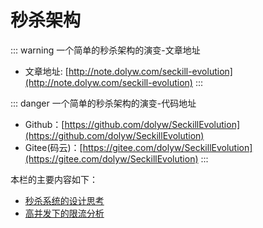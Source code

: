 # 秒杀架构

::: warning 一个简单的秒杀架构的演变-文章地址
* 文章地址: [http://note.dolyw.com/seckill-evolution](http://note.dolyw.com/seckill-evolution)
:::

::: danger 一个简单的秒杀架构的演变-代码地址
* Github：[https://github.com/dolyw/SeckillEvolution](https://github.com/dolyw/SeckillEvolution)
* Gitee(码云)：[https://gitee.com/dolyw/SeckillEvolution](https://gitee.com/dolyw/SeckillEvolution)
:::

本栏的主要内容如下：

* [秒杀系统的设计思考](01-Design-Thinking.html)
* [高并发下的限流分析](02-Distributed-Limit.html)